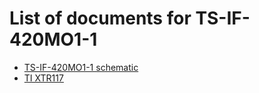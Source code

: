 # List of documents for TS-IF-420MO1-1
- [TS-IF-420MO1-1 schematic](TS-IF-420MO1-1_SCH.pdf)
- [TI XTR117](https://www.ti.com/lit/ds/symlink/xtr117.pdf)
